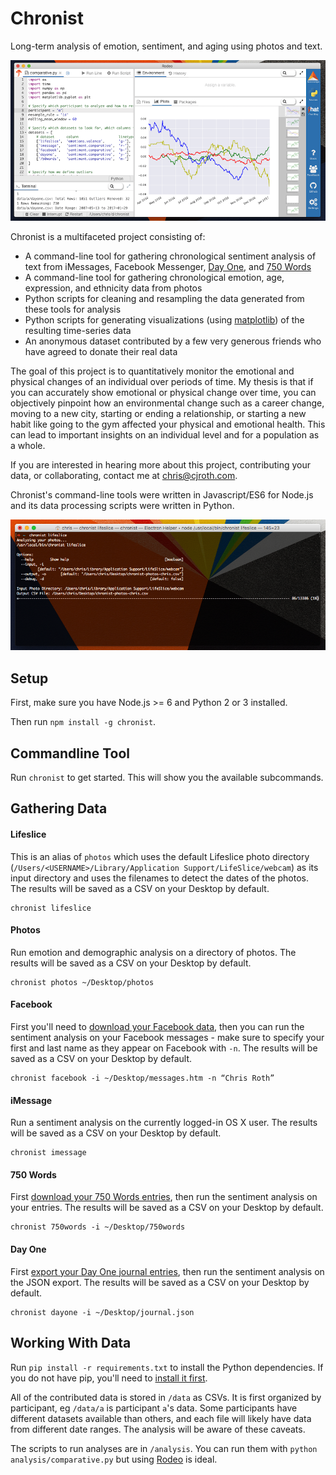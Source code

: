 # Chronist

Long-term analysis of emotion, sentiment, and aging using photos and text.

![](/docs/screenshots/screenshot-rodeo.png)

Chronist is a multifaceted project consisting of:

- A command-line tool for gathering chronological sentiment analysis of text from iMessages, Facebook Messenger, [Day One](http://dayoneapp.com/), and [750 Words](http://750words.com/)
- A command-line tool for gathering chronological emotion, age, expression, and ethnicity data from photos
- Python scripts for cleaning and resampling the data generated from these tools for analysis
- Python scripts for generating visualizations (using [matplotlib](http://matplotlib.org/)) of the resulting time-series data
- An anonymous dataset contributed by a few very generous friends who have agreed to donate their real data

The goal of this project is to quantitatively monitor the emotional and physical changes of an individual over periods of time. My thesis is that if you can accurately show emotional or physical change over time, you can objectively pinpoint how an environmental change such as a career change, moving to a new city, starting or ending a relationship, or starting a new habit like going to the gym affected your physical and emotional health. This can lead to important insights on an individual level and for a population as a whole.

If you are interested in hearing more about this project, contributing your data, or collaborating, contact me at [chris@cjroth.com](mailto:chris@cjroth.com).

Chronist's command-line tools were written in Javascript/ES6 for Node.js and its data processing scripts were written in Python.

![](/docs/screenshots/screenshot-cli-lifeslice.png)

<!-- ![](docs/screenshots/screenshot-convert.png) -->

## Setup

First, make sure you have Node.js >= 6 and Python 2 or 3 installed.

Then run `npm install -g chronist`.

## Commandline Tool

Run `chronist` to get started. This will show you the available subcommands.

## Gathering Data

#### Lifeslice
This is an alias of `photos` which uses the default Lifeslice photo directory (`/Users/<USERNAME>/Library/Application Support/LifeSlice/webcam`) as its input directory and uses the filenames to detect the dates of the photos. The results will be saved as a CSV on your Desktop by default.
```
chronist lifeslice
```

#### Photos
Run emotion and demographic analysis on a directory of photos. The results will be saved as a CSV on your Desktop by default.
```
chronist photos ~/Desktop/photos
```

#### Facebook
First you'll need to [download your Facebook data](/docs/facebook.md), then you can run the sentiment analysis on your Facebook messages - make sure to specify your first and last name as they appear on Facebook with `-n`. The results will be saved as a CSV on your Desktop by default.
```
chronist facebook -i ~/Desktop/messages.htm -n “Chris Roth”
```

#### iMessage
Run a sentiment analysis on the currently logged-in OS X user. The results will be saved as a CSV on your Desktop by default.
```
chronist imessage
```

#### 750 Words
First [download your 750 Words entries](/docs/750words.md), then run the sentiment analysis on your entries. The results will be saved as a CSV on your Desktop by default.
```
chronist 750words -i ~/Desktop/750words
```

#### Day One
First [export your Day One journal entries](/docs/dayone.md), then run the sentiment analysis on the JSON export. The results will be saved as a CSV on your Desktop by default.
```
chronist dayone -i ~/Desktop/journal.json
```

## Working With Data

Run `pip install -r requirements.txt` to install the Python dependencies. If you do not have pip, you'll need to [install it first](https://pip.pypa.io/en/stable/installing/).

All of the contributed data is stored in `/data` as CSVs. It is first organized by participant, eg `/data/a` is participant `a`'s data. Some participants have different datasets available than others, and each file will likely have data from different date ranges. The analysis will be aware of these caveats.

The scripts to run analyses are in `/analysis`. You can run them with `python analysis/comparative.py` but using [Rodeo](http://rodeo.yhat.com/) is ideal.
